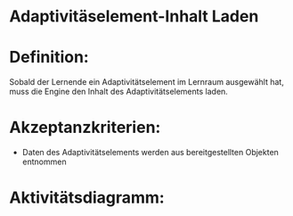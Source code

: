 # Adaptivitäselement-Inhalt Laden


# Definition:
Sobald der Lernende ein Adaptivitätselement im Lernraum ausgewählt hat, muss die Engine
den Inhalt des Adaptivitätselements laden.

# Akzeptanzkriterien:
- Daten des Adaptivitätselements werden aus bereitgestellten Objekten entnommen


# Aktivitätsdiagramm:
